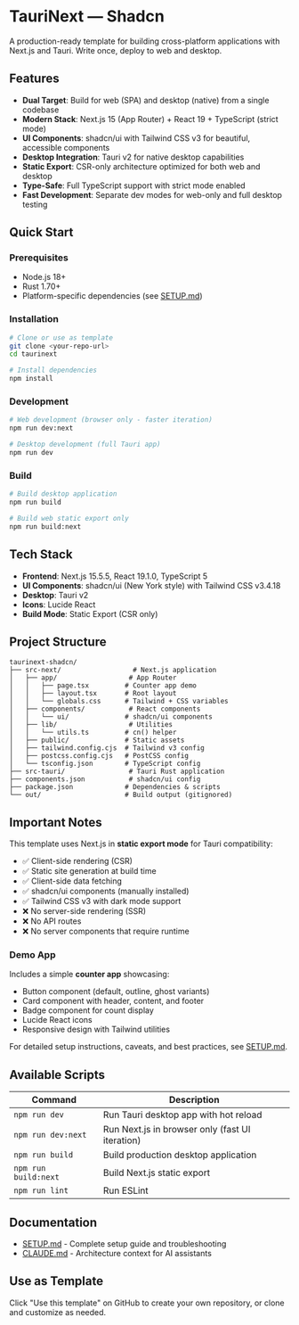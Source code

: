 # TauriNext — Shadcn

A production-ready template for building cross-platform applications with Next.js and Tauri. Write once, deploy to web and desktop.

## Features

- **Dual Target**: Build for web (SPA) and desktop (native) from a single codebase
- **Modern Stack**: Next.js 15 (App Router) + React 19 + TypeScript (strict mode)
- **UI Components**: shadcn/ui with Tailwind CSS v3 for beautiful, accessible components
- **Desktop Integration**: Tauri v2 for native desktop capabilities
- **Static Export**: CSR-only architecture optimized for both web and desktop
- **Type-Safe**: Full TypeScript support with strict mode enabled
- **Fast Development**: Separate dev modes for web-only and full desktop testing

## Quick Start

### Prerequisites

- Node.js 18+
- Rust 1.70+
- Platform-specific dependencies (see [SETUP.md](./SETUP.md))

### Installation

```bash
# Clone or use as template
git clone <your-repo-url>
cd taurinext

# Install dependencies
npm install
```

### Development

```bash
# Web development (browser only - faster iteration)
npm run dev:next

# Desktop development (full Tauri app)
npm run dev
```

### Build

```bash
# Build desktop application
npm run build

# Build web static export only
npm run build:next
```

## Tech Stack

- **Frontend**: Next.js 15.5.5, React 19.1.0, TypeScript 5
- **UI Components**: shadcn/ui (New York style) with Tailwind CSS v3.4.18
- **Desktop**: Tauri v2
- **Icons**: Lucide React
- **Build Mode**: Static Export (CSR only)

## Project Structure

```
taurinext-shadcn/
├── src-next/                  # Next.js application
│   ├── app/                  # App Router
│   │   ├── page.tsx         # Counter app demo
│   │   ├── layout.tsx       # Root layout
│   │   └── globals.css      # Tailwind + CSS variables
│   ├── components/           # React components
│   │   └── ui/              # shadcn/ui components
│   ├── lib/                  # Utilities
│   │   └── utils.ts         # cn() helper
│   ├── public/              # Static assets
│   ├── tailwind.config.cjs  # Tailwind v3 config
│   ├── postcss.config.cjs   # PostCSS config
│   └── tsconfig.json        # TypeScript config
├── src-tauri/                # Tauri Rust application
├── components.json           # shadcn/ui config
├── package.json             # Dependencies & scripts
└── out/                     # Build output (gitignored)
```

## Important Notes

This template uses Next.js in **static export mode** for Tauri compatibility:

- ✅ Client-side rendering (CSR)
- ✅ Static site generation at build time
- ✅ Client-side data fetching
- ✅ shadcn/ui components (manually installed)
- ✅ Tailwind CSS v3 with dark mode support
- ❌ No server-side rendering (SSR)
- ❌ No API routes
- ❌ No server components that require runtime

### Demo App

Includes a simple **counter app** showcasing:
- Button component (default, outline, ghost variants)
- Card component with header, content, and footer
- Badge component for count display
- Lucide React icons
- Responsive design with Tailwind utilities

For detailed setup instructions, caveats, and best practices, see [SETUP.md](./SETUP.md).

## Available Scripts

| Command | Description |
|---------|-------------|
| `npm run dev` | Run Tauri desktop app with hot reload |
| `npm run dev:next` | Run Next.js in browser only (fast UI iteration) |
| `npm run build` | Build production desktop application |
| `npm run build:next` | Build Next.js static export |
| `npm run lint` | Run ESLint |

## Documentation

- [SETUP.md](./SETUP.md) - Complete setup guide and troubleshooting
- [CLAUDE.md](./CLAUDE.md) - Architecture context for AI assistants


## Use as Template

Click "Use this template" on GitHub to create your own repository, or clone and customize as needed.
